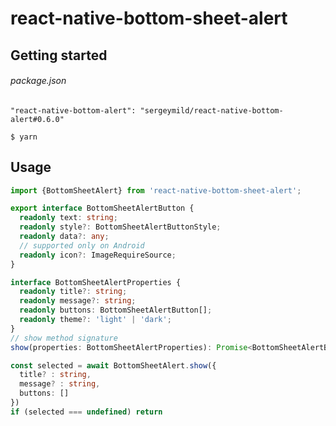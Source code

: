 # react-native-bottom-sheet-alert

## Getting started


###### package.json
`"react-native-bottom-alert": "sergeymild/react-native-bottom-alert#0.6.0"`

`$ yarn`

## Usage
```typescript
import {BottomSheetAlert} from 'react-native-bottom-sheet-alert';

export interface BottomSheetAlertButton {
  readonly text: string;
  readonly style?: BottomSheetAlertButtonStyle;
  readonly data?: any;
  // supported only on Android
  readonly icon?: ImageRequireSource;
}

interface BottomSheetAlertProperties {
  readonly title?: string;
  readonly message?: string;
  readonly buttons: BottomSheetAlertButton[];
  readonly theme?: 'light' | 'dark';
}
// show method signature
show(properties: BottomSheetAlertProperties): Promise<BottomSheetAlertButton | undefined>

const selected = await BottomSheetAlert.show({
  title? : string,
  message? : string,
  buttons: []
})
if (selected === undefined) return
```
